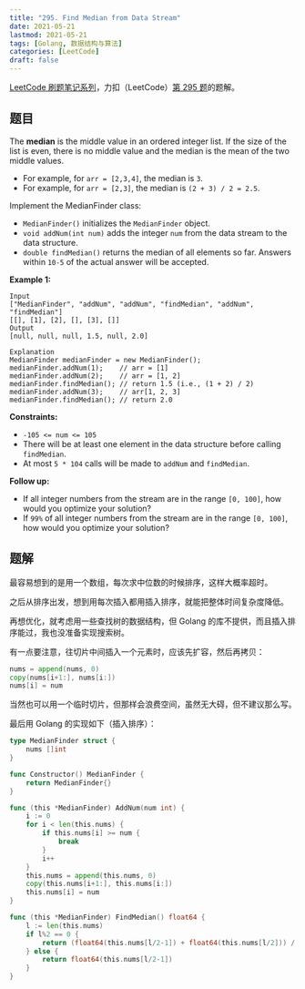```yaml
---
title: "295. Find Median from Data Stream"
date: 2021-05-21
lastmod: 2021-05-21
tags: [Golang, 数据结构与算法]
categories: [LeetCode]
draft: false
---
```


[LeetCode 刷题笔记系列](/posts/leetcode/leetcode)，力扣（LeetCode）[第 295 题](https://leetcode-cn.com/problems/find-median-from-data-stream)的题解。

<!--more-->

## 题目

The **median** is the middle value in an ordered integer list. If the size of the list is even, there is no middle value and the median is the mean of the two middle values.

- For example, for `arr = [2,3,4]`, the median is `3`.
- For example, for `arr = [2,3]`, the median is `(2 + 3) / 2 = 2.5`.

Implement the MedianFinder class:

- `MedianFinder()` initializes the `MedianFinder` object.
- `void addNum(int num)` adds the integer `num` from the data stream to the data structure.
- `double findMedian()` returns the median of all elements so far. Answers within `10-5` of the actual answer will be accepted.

**Example 1:**

```text
Input
["MedianFinder", "addNum", "addNum", "findMedian", "addNum", "findMedian"]
[[], [1], [2], [], [3], []]
Output
[null, null, null, 1.5, null, 2.0]

Explanation
MedianFinder medianFinder = new MedianFinder();
medianFinder.addNum(1);    // arr = [1]
medianFinder.addNum(2);    // arr = [1, 2]
medianFinder.findMedian(); // return 1.5 (i.e., (1 + 2) / 2)
medianFinder.addNum(3);    // arr[1, 2, 3]
medianFinder.findMedian(); // return 2.0
```

**Constraints:**

- `-105 <= num <= 105`
- There will be at least one element in the data structure before calling `findMedian`.
- At most `5 * 104` calls will be made to `addNum` and `findMedian`.

**Follow up:**

- If all integer numbers from the stream are in the range `[0, 100]`, how would you optimize your solution?
- If `99%` of all integer numbers from the stream are in the range `[0, 100]`, how would you optimize your solution?

## 题解

最容易想到的是用一个数组，每次求中位数的时候排序，这样大概率超时。

之后从排序出发，想到用每次插入都用插入排序，就能把整体时间复杂度降低。

再想优化，就考虑用一些查找树的数据结构，但 Golang 的库不提供，而且插入排序能过，我也没准备实现搜索树。

有一点要注意，往切片中间插入一个元素时，应该先扩容，然后再拷贝：

```go
nums = append(nums, 0)
copy(nums[i+1:], nums[i:])
nums[i] = num
```

当然也可以用一个临时切片，但那样会浪费空间，虽然无大碍，但不建议那么写。

最后用 Golang 的实现如下（插入排序）：

```go
type MedianFinder struct {
    nums []int
}

func Constructor() MedianFinder {
    return MedianFinder{}
}

func (this *MedianFinder) AddNum(num int) {
    i := 0
    for i < len(this.nums) {
        if this.nums[i] >= num {
            break
        }
        i++
    }
    this.nums = append(this.nums, 0)
    copy(this.nums[i+1:], this.nums[i:])
    this.nums[i] = num
}

func (this *MedianFinder) FindMedian() float64 {
    l := len(this.nums)
    if l%2 == 0 {
        return (float64(this.nums[l/2-1]) + float64(this.nums[l/2])) / 2
    } else {
        return float64(this.nums[l/2-1])
    }
}
```
